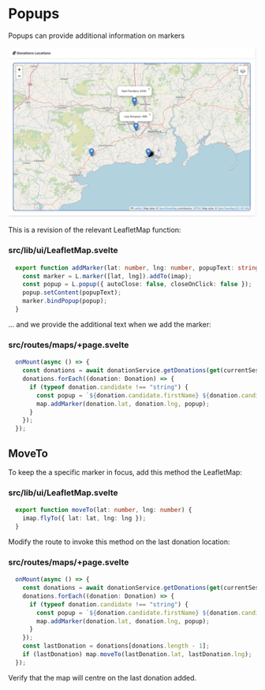 # Popups

Popups can provide additional information on markers

![](img/26.png)

This is a revision of the relevant LeafletMap function:

### src/lib/ui/LeafletMap.svelte

~~~typescript
  export function addMarker(lat: number, lng: number, popupText: string) {
    const marker = L.marker([lat, lng]).addTo(imap);
    const popup = L.popup({ autoClose: false, closeOnClick: false });
    popup.setContent(popupText);
    marker.bindPopup(popup);
  }
~~~

... and we provide the additional text when we add the marker:

### src/routes/maps/+page.svelte

~~~typescript
  onMount(async () => {
    const donations = await donationService.getDonations(get(currentSession));
    donations.forEach((donation: Donation) => {
      if (typeof donation.candidate !== "string") {
        const popup = `${donation.candidate.firstName} ${donation.candidate.lastName}: €${donation.amount}`;
        map.addMarker(donation.lat, donation.lng, popup);
      }
    });
  });
~~~

## MoveTo

To keep the a specific marker in focus, add this method the LeafletMap:

### src/lib/ui/LeafletMap.svelte

~~~typescript
  export function moveTo(lat: number, lng: number) {
    imap.flyTo({ lat: lat, lng: lng });
  }
~~~

Modify the route to invoke this method on the last donation location:

### src/routes/maps/+page.svelte

~~~typescript
  onMount(async () => {
    const donations = await donationService.getDonations(get(currentSession));
    donations.forEach((donation: Donation) => {
      if (typeof donation.candidate !== "string") {
        const popup = `${donation.candidate.firstName} ${donation.candidate.lastName}: €${donation.amount}`;
        map.addMarker(donation.lat, donation.lng, popup);
      }
    });
    const lastDonation = donations[donations.length - 1];
    if (lastDonation) map.moveTo(lastDonation.lat, lastDonation.lng);
  });
~~~

Verify that the map will centre on the last donation added.
